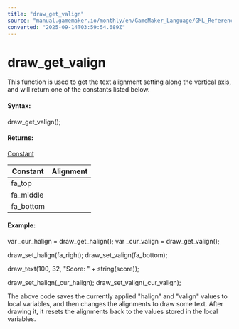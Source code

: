 ```yaml
---
title: "draw_get_valign"
source: "manual.gamemaker.io/monthly/en/GameMaker_Language/GML_Reference/Drawing/Text/draw_get_valign.htm"
converted: "2025-09-14T03:59:54.689Z"
---
```


# draw\_get\_valign

This function is used to get the text alignment setting along the vertical axis, and will return one of the constants listed below.

#### Syntax:

draw\_get\_valign();

#### Returns:

[Constant](../../../../../../../GameMaker_Language/GML_Overview/Variables/Constants.md)

| Constant | Alignment |
| --- | --- |
| fa_top |  |
| fa_middle |  |
| fa_bottom |  |

#### Example:

var \_cur\_halign = draw\_get\_halign();
var \_cur\_valign = draw\_get\_valign();

draw\_set\_halign(fa\_right);
draw\_set\_valign(fa\_bottom);

draw\_text(100, 32, "Score: " + string(score));

draw\_set\_halign(\_cur\_halign);
draw\_set\_valign(\_cur\_valign);

The above code saves the currently applied "halign" and "valign" values to local variables, and then changes the alignments to draw some text. After drawing it, it resets the alignments back to the values stored in the local variables.
